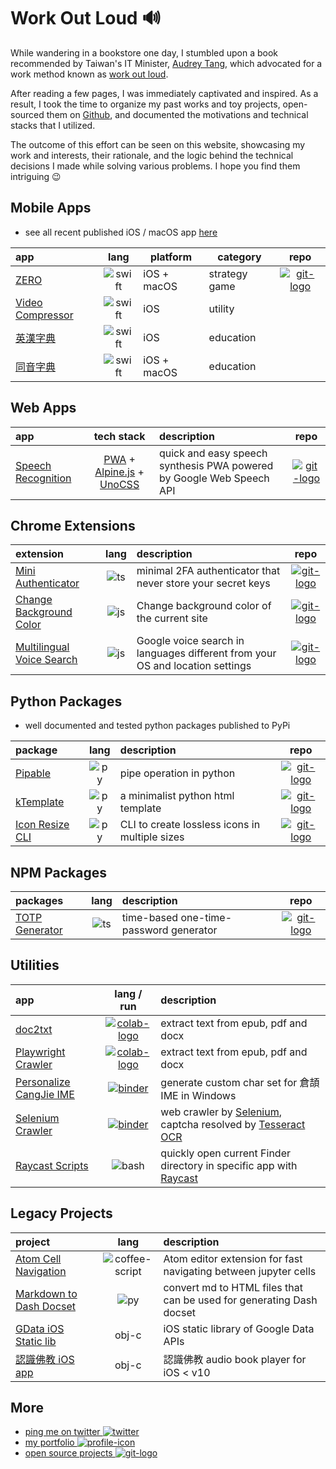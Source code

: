 # Work Out Loud 🔊

While wandering in a bookstore one day, I stumbled upon a book recommended by Taiwan's IT Minister, [Audrey Tang], which advocated for a work method known as [work out loud].

After reading a few pages, I was immediately captivated and inspired. As a result, I took the time to organize my past works and toy projects, open-sourced them on [Github], and documented the motivations and technical stacks that I utilized.

The outcome of this effort can be seen on this website, showcasing my work and interests, their rationale, and the logic behind the technical decisions I made while solving various problems. I hope you find them intriguing 😉

## Mobile Apps

- see all recent published iOS / macOS app [here][iOS apps]

| app                |   lang   | platform    | category      |           repo           |
| :----------------- | :------: | ----------- | ------------- | :----------------------: |
| [ZERO]             | ![swift] | iOS + macOS | strategy game | [![git-logo]][zero-game] |
| [Video Compressor] | ![swift] | iOS         | utility       |                          |
| [英漢字典]         | ![swift] | iOS         | education     |                          |
| [同音字典]         | ![swift] | iOS + macOS | education     |                          |

## Web Apps

| app                  |           tech stack           | description                                                          |            repo            |
| :------------------- | :----------------------------: | :------------------------------------------------------------------- | :------------------------: |
| [Speech Recognition] | [PWA] + [Alpine.js] + [UnoCSS] | quick and easy speech synthesis PWA powered by Google Web Speech API | [![git-logo]][voice-recog] |

## Chrome Extensions

| extension                   | lang  | description                                                                   |                     repo                      |
|:--------------------------- |:-----:|:----------------------------------------------------------------------------- |:---------------------------------------------:|
| [Mini Authenticator]        | ![ts] | minimal 2FA authenticator that never store your secret keys                   |           [![git-logo]][mini-auth]            |
| [Change Background Color]   | ![js] | Change background color of the current site                                   | [![git-logo]][chrome-change-background-color] |
| [Multilingual Voice Search] | ![js] | Google voice search in languages different from your OS and location settings |        [![git-logo]][voice-search-crx]        |

## Python Packages

- well documented and tested python packages published to PyPi

| package           | lang  | description                                    |              repo              |
| :---------------- | :---: | :--------------------------------------------- | :----------------------------: |
| [Pipable]         | ![py] | pipe operation in python                       |   [![git-logo]][pipable-git]   |
| [kTemplate]       | ![py] | a minimalist python html template              |  [![git-logo]][ktemplate-git]  |
| [Icon Resize CLI] | ![py] | CLI to create lossless icons in multiple sizes | [![git-logo]][icon-resize-git] |

## NPM Packages

| packages         | lang  | description                            |           repo           |
| :--------------- | :---: | :------------------------------------- | :----------------------: |
| [TOTP Generator] | ![ts] | time-based one-time-password generator | [![git-logo]][totp-auth] |

## Utilities

| app                       |            lang / run             | description                                                          |
| :------------------------ | :-------------------------------: | :------------------------------------------------------------------- |
| [doc2txt]                 |  [![colab-logo]][doc2txt-colab]   | extract text from epub, pdf and docx                                 |
| [Playwright Crawler]      | [![colab-logo]][playwright-colab] | extract text from epub, pdf and docx                                 |
| [Personalize CangJie IME] |    [![binder]][cangjie-ipynb]     | generate custom char set for 倉頡 IME in Windows                     |
| [Selenium Crawler]        |    [![binder]][selenium-ipynb]    | web crawler by [Selenium], captcha resolved by [Tesseract OCR]       |
| [Raycast Scripts]         |              ![bash]              | quickly open current Finder directory in specific app with [Raycast] |

## Legacy Projects

| project                           |       lang       | description                                                          |
| :-------------------------------- | :--------------: | :------------------------------------------------------------------- |
| [Atom Cell Navigation]            | ![coffee-script] | Atom editor extension for fast navigating between jupyter cells      |
| [Markdown to Dash Docset]         |      ![py]       | convert md to HTML files that can be used for generating Dash docset |
| [GData iOS Static lib]            |      obj-c       | iOS static library of Google Data APIs                               |
| [認識佛教 iOS app][buddhism-objc] |      obj-c       | 認識佛教 audio book player for iOS < v10                             |

## More

- [ping me on twitter ![twitter]][tw-shing]
- [my portfolio ![profile-icon]][profile]
- [open source projects ![git-logo]][github]

[github]: https://github.com/hoishing
[py]: https://api.iconify.design/logos/python.svg?width=20
[js]: https://api.iconify.design/logos/javascript.svg?width=20
[ts]: https://api.iconify.design/logos/typescript-icon.svg?width=20
[bash]: https://api.iconify.design/logos/bash-icon.svg?width=20
[swift]: https://api.iconify.design/logos/swift.svg?width=20
[coffee-script]: https://api.iconify.design/cib/coffeescript.svg?color=%235999FF&width=20
[twitter]: https://api.iconify.design/logos/twitter.svg?width=20
[profile-icon]: https://api.iconify.design/carbon/user-profile.svg?color=%23EF476F&width=20
[binder]: https://mybinder.org/badge_logo.svg
[Video Compressor]: https://apps.apple.com/hk/app/video-compressor/id482465886
[英漢字典]: https://apps.apple.com/hk/app/%E8%8B%B1%E6%BC%A2%E5%AD%97%E5%85%B8-ec-dict/id371152394
[同音字典]: https://apps.apple.com/hk/app/%E5%90%8C%E9%9F%B3%E5%AD%97%E5%85%B8/id956045098
[ZERO]: https://apps.apple.com/hk/app/zero-tbs/id1399856976
[iOS apps]: https://apps.apple.com/hk/developer/fbm/id371152397
[cangjie-ipynb]: https://mybinder.org/v2/gh/hoishing/cangjie/HEAD?labpath=create_code.ipynb
[Personalize CangJie IME]: https://github.com/hoishing/cangjie
[Markdown to Dash Docset]: https://github.com/hoishing/markdown-to-dash-docset
[mini-auth]: https://github.com/hoishing/mini-authenticator
[Atom Cell Navigation]: https://github.com/hoishing/cell-navigation
[totp-auth]: https://github.com/hoishing/totp-auth
[TOTP Generator]: https://www.npmjs.com/package/totp-auth
[GData iOS Static lib]: https://github.com/hoishing/GData-iOS-Static-Library-1.12
[tw-shing]: https://twitter.com/hoishing
[profile]: https://hoishing.github.io/
[voice-recog]: https://github.com/hoishing/voice-recog
[zero-game]: https://github.com/hoishing/zero-game
[buddhism-objc]: https://github.com/hoishing/buddhism-objc
[Icon Resize CLI]: https://pypi.org/project/icon-resize
[icon-resize-git]: https://github.com/hoishing/icon-resize-cli
[unocss]: https://github.com/unocss/unocss
[alpine.js]: https://alpinejs.dev
[pwa]: https://developer.mozilla.org/en-US/docs/Web/Progressive_web_apps
[Speech Recognition]: https://hoishing.github.io/speech-recog
[git-logo]: https://api.iconify.design/bi/github.svg?color=%236FD886&width=20
[Tesseract OCR]: https://github.com/madmaze/pytesseract
[selenium]: https://selenium-python.readthedocs.io
[Selenium Crawler]: https://github.com/hoishing/selenium-crawler
[voice-search-crx]: https://github.com/hoishing/multilingual-voice-search
[Multilingual Voice Search]: https://chrome.google.com/webstore/detail/multilingual-voice-search/ecfkiahgkikgihfhkmpggilephnaaidm
[Mini Authenticator]: https://chrome.google.com/webstore/detail/mini-authenticator/nmhjblhloefhbhgbfkdgdpjabaocnhha
[Raycast Scripts]: https://github.com/hoishing/raycast-scripts
[raycast]: https://www.raycast.com
[Audrey Tang]: https://zh.wikipedia.org/zh-tw/%E5%94%90%E9%B3%B3
[work out loud]: https://youtu.be/XpjNl3Z10uc
[kTemplate]: https://pypi.org/project/ktemplate/
[kTemplate-git]: https://github.com/hoishing/kTemplate
[pipable]: https://pypi.org/project/pipable
[pipable-git]: https://github.com/hoishing/pipable
[selenium-ipynb]: https://mybinder.org/v2/gh/hoishing/selenium-crawler/HEAD?labpath=selenium-crawler.ipynb
[colab-logo]: https://colab.research.google.com/assets/colab-badge.svg
[doc2txt-colab]: https://colab.research.google.com/github/hoishing/doc2txt/blob/main/doc2txt.ipynb
[doc2txt]: https://github.com/hoishing/doc2txt
[playwright-colab]: https://colab.research.google.com/github/hoishing/playwright-crawler/blob/main/tw-reservoir.ipynb
[Playwright Crawler]: https://github.com/hoishing/playwright-crawler
[Change Background Color]: https://chrome.google.com/webstore/detail/change-background-color/ajlcblmihhjochfgehfcfiopkcbfnlfh
[chrome-change-background-color]: https://github.com/hoishing/chrome-change-background-color
